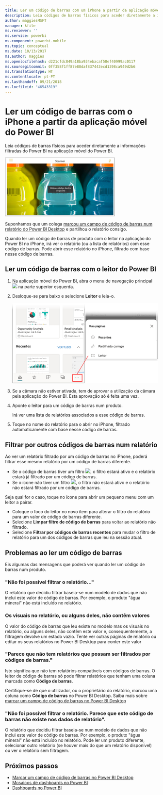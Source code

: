 ```yaml
---
title: Ler um código de barras com um iPhone a partir da aplicação móvel do Power BI
description: Leia códigos de barras físicos para aceder diretamente a informações filtradas do Power BI na aplicação móvel do Power BI.
author: maggiesMSFT
manager: kfile
ms.reviewer: ''
ms.service: powerbi
ms.component: powerbi-mobile
ms.topic: conceptual
ms.date: 10/13/2017
ms.author: maggies
ms.openlocfilehash: d221cfdc849a18ba934ebacaf58ef40999ac0117
ms.sourcegitcommit: 0ff358f1ff87e88daf837443ecd1398ca949d2b6
ms.translationtype: HT
ms.contentlocale: pt-PT
ms.lasthandoff: 09/21/2018
ms.locfileid: "46543319"
---
```

# <a name="scan-a-barcode-with-your-iphone-from-the-power-bi-mobile-app"></a>Ler um código de barras com o iPhone a partir da aplicação móvel do Power BI
Leia códigos de barras físicos para aceder diretamente a informações filtradas do Power BI na aplicação móvel do Power BI.

![](media/mobile-apps-scan-barcode-iphone/power-bi-barcode-scanner.png)

Suponhamos que um colega [marcou um campo de código de barras num relatório do Power BI Desktop](../../desktop-mobile-barcodes.md) e partilhou o relatório consigo. 

Quando ler um código de barras de produto com o leitor na aplicação do Power BI no iPhone, irá ver o relatório (ou a lista de relatórios) com esse código de barras. Pode abrir esse relatório no iPhone, filtrado com base nesse código de barras.

## <a name="scan-a-barcode-with-the-power-bi-scanner"></a>Ler um código de barras com o leitor do Power BI
1. Na aplicação móvel do Power BI, abra o menu de navegação principal ![](media/mobile-apps-scan-barcode-iphone/pbi_iph_navmenu.png) na parte superior esquerda. 
2. Desloque-se para baixo e selecione **Leitor** e leia-o. 
   
    ![](media/mobile-apps-scan-barcode-iphone/power-bi-scanner.png)
3. Se a câmara não estiver ativada, tem de aprovar a utilização da câmara pela aplicação do Power BI. Esta aprovação só é feita uma vez. 
4. Aponte o leitor para um código de barras num produto. 
   
    Irá ver uma lista de relatórios associados a esse código de barras.
5. Toque no nome do relatório para o abrir no iPhone, filtrado automaticamente com base nesse código de barras.

## <a name="filter-by-other-barcodes-while-in-a-report"></a>Filtrar por outros códigos de barras num relatório
Ao ver um relatório filtrado por um código de barras no iPhone, poderá filtrar esse mesmo relatório por um código de barras diferente.

* Se o código de barras tiver um filtro ![](media/mobile-apps-scan-barcode-iphone/power-bi-barcode-filtered-icon-black.png), o filtro estará ativo e o relatório estará já filtrado por um código de barras. 
* Se o ícone não tiver um filtro ![](media/mobile-apps-scan-barcode-iphone/power-bi-barcode-unfiltered-icon.png), o filtro não estará ativo e o relatório não estará filtrado por um código de barras. 

Seja qual for o caso, toque no ícone para abrir um pequeno menu com um leitor a pairar.

* Coloque o foco do leitor no novo item para alterar o filtro do relatório para um valor de código de barras diferente. 
* Selecione **Limpar filtro de código de barras** para voltar ao relatório não filtrado.
* Selecione **Filtrar por códigos de barras recentes** para mudar o filtro de relatório para um dos códigos de barras que leu na sessão atual.

## <a name="issues-with-scanning-a-barcode"></a>Problemas ao ler um código de barras
Eis algumas das mensagens que poderá ver quando ler um código de barras num produto.

### <a name="couldnt-filter-report"></a>"Não foi possível filtrar o relatório..."
O relatório que decidiu filtrar baseia-se num modelo de dados que não inclui este valor de código de barras. Por exemplo, o produto "água mineral" não está incluído no relatório.  

### <a name="allsome-of-the-visuals-in-the-report-dont-contain-any-value"></a>Os visuais no relatório, ou alguns deles, não contêm valores
O valor do código de barras que leu existe no modelo mas os visuais no relatório, ou alguns deles, não contêm este valor e, consequentemente, a filtragem devolve um estado vazio. Tente ver outras páginas de relatório ou editar os seus relatórios no Power BI Desktop para conter este valor 

### <a name="looks-like-you-dont-have-any-reports-that-can-be-filtered-by-barcodes"></a>"Parece que não tem relatórios que possam ser filtrados por códigos de barras."
Isto significa que não tem relatórios compatíveis com códigos de barras. O leitor de código de barras só pode filtrar relatórios que tenham uma coluna marcada como **Código de barras**.  

Certifique-se de que o utilizador, ou o proprietário do relatório, marcou uma coluna como **Código de barras** no Power BI Desktop. Saiba mais sobre [marcar um campo de código de barras no Power BI Desktop](../../desktop-mobile-barcodes.md)

### <a name="couldnt-filter-report---looks-like-this-barcode-doesnt-exist-in-the-report-data"></a>"Não foi possível filtrar o relatório. Parece que este código de barras não existe nos dados de relatório".
O relatório que decidiu filtrar baseia-se num modelo de dados que não inclui este valor de código de barras. Por exemplo, o produto "água mineral" não está incluído no relatório. Pode ler um produto diferente, selecionar outro relatório (se houver mais do que um relatório disponível) ou ver o relatório sem filtragem. 

## <a name="next-steps"></a>Próximos passos
* [Marcar um campo de código de barras no Power BI Desktop](../../desktop-mobile-barcodes.md)
* [Mosaicos de dashboards no Power BI](../end-user-tiles.md)
* [Dashboards no Power BI](../end-user-dashboards.md)

